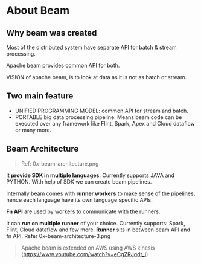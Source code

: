 # About Beam

## Why beam was created

Most of the distributed system have separate API for batch & stream processing.

Apache beam provides common API for both.

VISION of apache beam, is to look at data as it is not as batch or stream.

## Two main feature

- UNIFIED PROGRAMMING MODEL: common API for stream and batch.
- PORTABLE  big data processing pipeline. Means beam code can be executed over any framework like Flint, Spark, Apex and Cloud dataflow or many more.

## Beam Architecture

> Ref: 0x-beam-architecture.png

It **provide SDK in multiple languages**. Currently supports JAVA and PYTHON. With help of SDK we can create beam pipelines.

Internally beam comes with **runner workers** to make sense of the pipelines, hence each language have its own language specific APIs.

**Fn API** are used by workers to communicate with the runners.

It can **run on multiple runner** of your choice. Currently supports: Spark, Flint, Cloud dataflow and few more. **Runner** sits in between beam API and fn API. Refer 0x-beam-architecture-3.png

> Apache beam is extended on AWS using AWS kinesis (https://www.youtube.com/watch?v=eCgZRJqdt_I)
